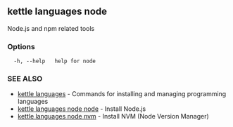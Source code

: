 ## kettle languages node

Node.js and npm related tools

### Options

```
  -h, --help   help for node
```

### SEE ALSO

* [kettle languages](kettle_languages.md)	 - Commands for installing and managing programming languages
* [kettle languages node node](kettle_languages_node_node.md)	 - Install Node.js
* [kettle languages node nvm](kettle_languages_node_nvm.md)	 - Install NVM (Node Version Manager)

